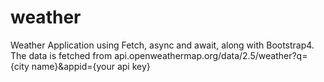 # weather
Weather Application using Fetch, async and await, along with Bootstrap4.
The data is fetched from api.openweathermap.org/data/2.5/weather?q={city name}&appid={your api key}
